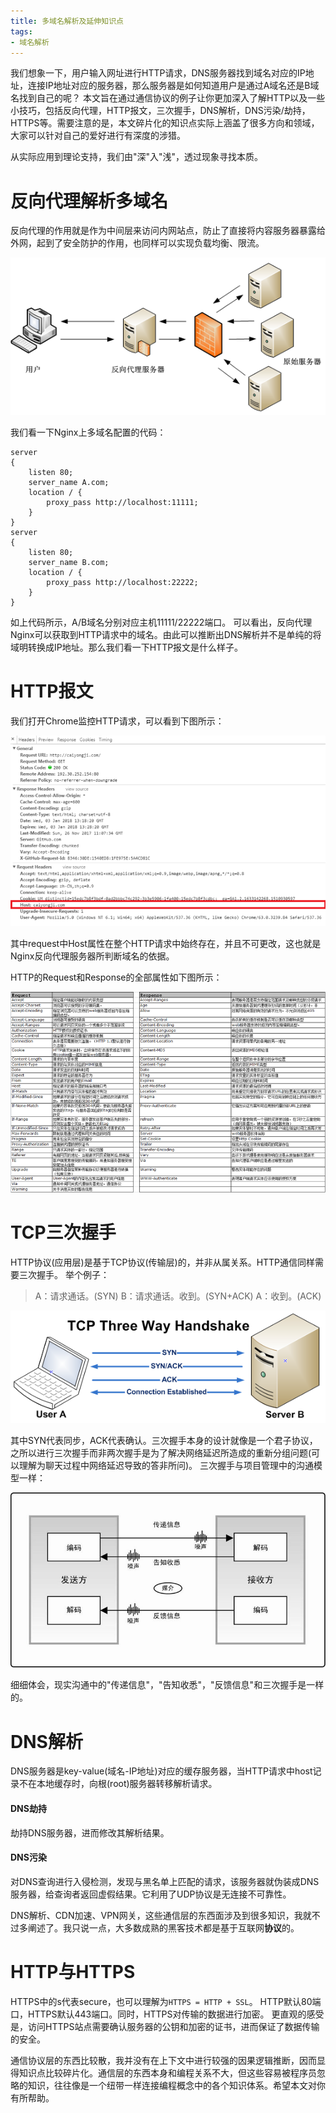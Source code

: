 ```yaml
---
title: 多域名解析及延伸知识点
tags:
- 域名解析
---
```

我们想象一下，用户输入网址进行HTTP请求，DNS服务器找到域名对应的IP地址，连接IP地址对应的服务器，那么服务器是如何知道用户是通过A域名还是B域名找到自己的呢？
本文旨在通过通信协议的例子让你更加深入了解HTTP以及一些小技巧，包括反向代理，HTTP报文，三次握手，DNS解析，DNS污染/劫持，HTTPS等。需要注意的是，本文碎片化的知识点实际上涵盖了很多方向和领域，大家可以针对自己的爱好进行有深度的涉猎。

从实际应用到理论支持，我们由"深"入"浅"，透过现象寻找本质。

#  反向代理解析多域名
反向代理的作用就是作为中间层来访问内网站点，防止了直接将内容服务器暴露给外网，起到了安全防护的作用，也同样可以实现负载均衡、限流。


![](/assets/images/20180104/1.png)


我们看一下Nginx上多域名配置的代码：
```
server
{
    listen 80;
    server_name A.com;
    location / {
        proxy_pass http://localhost:11111;
    }
}
server
{
    listen 80;
    server_name B.com;
    location / {
        proxy_pass http://localhost:22222;
    }
}
```

如上代码所示，A/B域名分别对应主机11111/22222端口。
可以看出，反向代理Nginx可以获取到HTTP请求中的域名。由此可以推断出DNS解析并不是单纯的将域明转换成IP地址。那么我们看一下HTTP报文是什么样子。

# HTTP报文
我们打开Chrome监控HTTP请求，可以看到下图所示：

![](/assets/images/20180104/2.png)

其中request中Host属性在整个HTTP请求中始终存在，并且不可更改，这也就是Nginx反向代理服务器所判断域名的依据。

HTTP的Request和Response的全部属性如下图所示：

![](/assets/images/20180104/3.png)


# TCP三次握手
HTTP协议(应用层)是基于TCP协议(传输层)的，并非从属关系。HTTP通信同样需要三次握手。
举个例子：

> A：请求通话。(SYN)
> B：请求通话。收到。(SYN+ACK)
> A：收到。(ACK)


![](/assets/images/20180104/4.png)


其中SYN代表同步，ACK代表确认。三次握手本身的设计就像是一个君子协议，之所以进行三次握手而非两次握手是为了解决网络延迟所造成的重新分组问题(可以理解为聊天过程中网络延迟导致的答非所问)。
三次握手与项目管理中的沟通模型一样：

![](/assets/images/20180104/5.jpg)

细细体会，现实沟通中的"传递信息"，"告知收悉"，"反馈信息"和三次握手是一样的。

# DNS解析
DNS服务器是key-value(域名-IP地址)对应的缓存服务器，当HTTP请求中host记录不在本地缓存时，向根(root)服务器转移解析请求。
#### DNS劫持
劫持DNS服务器，进而修改其解析结果。
#### DNS污染
对DNS查询进行入侵检测，发现与黑名单上匹配的请求，该服务器就伪装成DNS服务器，给查询者返回虚假结果。它利用了UDP协议是无连接不可靠性。

DNS解析、CDN加速、VPN网关，这些通信层的东西面涉及到很多知识，我就不过多阐述了。我只说一点，大多数成熟的黑客技术都是基于互联网**协议**的。

# HTTP与HTTPS
HTTPS中的s代表secure，也可以理解为`HTTPS = HTTP + SSL`。
HTTP默认80端口，HTTPS默认443端口。同时，HTTPS对传输的数据进行加密。
更直观的感受是，访问HTTPS站点需要确认服务器的公钥和加密的证书，进而保证了数据传输的安全。

通信协议层的东西比较散，我并没有在上下文中进行较强的因果逻辑推断，因而显得知识点比较碎片化。通信层的东西本身和编程关系不大，但这些容易被程序员忽略的知识，往往像是一个纽带一样连接编程概念中的各个知识体系。希望本文对你有所帮助。

